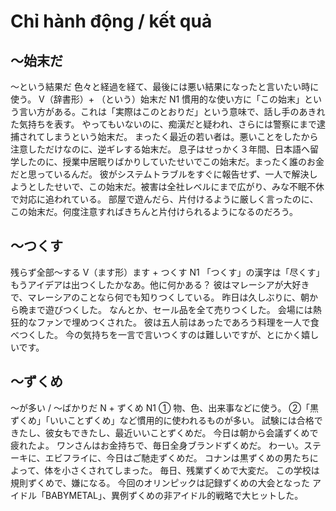 # Chỉ hành động / kết quả

## 〜始末だ
〜という結果だ 色々と経過を経て、最後には悪い結果になったと言いたい時に使う。
V（辞書形）+ （という）始末だ
N1
慣用的な使い方に「この始末」という言い方がある。これは「実際はこのとおりだ」という意味で、話し手のあきれた気持ちを表す。
やってもいないのに、痴漢だと疑われ、さらには警察にまで逮捕されてしまうという始末だ。
まったく最近の若い者は。悪いことをしたから注意しただけなのに、逆ギレする始末だ。
息子はせっかく３年間、日本語へ留学したのに、授業中居眠りばかりしていたせいでこの始末だ。まったく誰のお金だと思っているんだ。
彼がシステムトラブルをすぐに報告せず、一人で解決しようとしたせいで、この始末だ。被害は全社レベルにまで広がり、みな不眠不休で対応に追われている。
部屋で遊んだら、片付けるように厳しく言ったのに、この始末だ。何度注意すればきちんと片付けられるようになるのだろう。


## 〜つくす
残らず全部〜する
V（ます形）ます + つくす
N1
「つくす」の漢字は「尽くす」
もうアイデアは出つくしたかなあ。他に何かある？
彼はマレーシアが大好きで、マレーシアのことなら何でも知りつくしている。
昨日は久しぶりに、朝から晩まで遊びつくした。
なんとか、セール品を全て売りつくした。
会場には熱狂的なファンで埋めつくされた。
彼は五人前はあったであろう料理を一人で食べつくした。
今の気持ちを一言で言いつくすのは難しいですが、とにかく嬉しいです。


## 〜ずくめ
〜が多い / 〜ばかりだ
N + ずくめ
N1
① 物、色、出来事などに使う。 ②「黒ずくめ」「いいことずくめ」など慣用的に使われるものが多い。
試験には合格できたし、彼女もできたし、最近いいことずくめだ。
今日は朝から会議ずくめで疲れたよ。
ワンさんはお金持ちで、毎日全身ブランドずくめだ。
わーい。ステーキに、エビフライに、今日はご馳走ずくめだ。
コナンは黒ずくめの男たちによって、体を小さくされてしまった。
毎日、残業ずくめで大変だ。
この学校は規則ずくめで、嫌になる。
今回のオリンピックは記録ずくめの大会となった
アイドル「BABYMETAL」、異例ずくめの非アイドル的戦略で大ヒットした。
